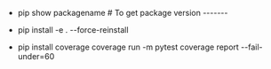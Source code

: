 - pip show packagename  # To get package version -------
- pip install -e . --force-reinstall

- pip install coverage
coverage run -m pytest
coverage report --fail-under=60
